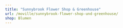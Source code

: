 ```yaml
---
title: "Sunnybrook Flower Shop & Greenhouse"
url: /moville/sunnybrook-flower-shop-und-greenhouse/
shop: Blumen
---
```

